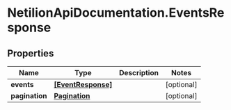 # NetilionApiDocumentation.EventsResponse

## Properties
Name | Type | Description | Notes
------------ | ------------- | ------------- | -------------
**events** | [**[EventResponse]**](EventResponse.md) |  | [optional] 
**pagination** | [**Pagination**](Pagination.md) |  | [optional] 
